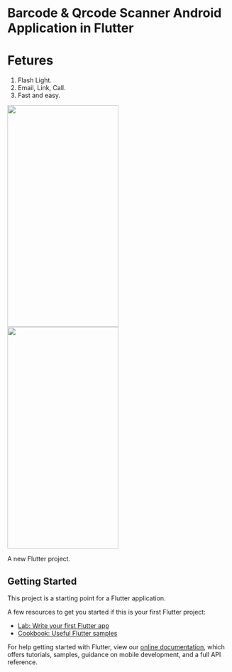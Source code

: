 # Barcode & Qrcode Scanner Android Application in Flutter

# Fetures
1. Flash Light.
2. Email, Link, Call.
3. Fast and easy.

<div class="s1">
<div class="img">
<img src="https://github.com/shubhamvernekar/Barcode-scanner-flutter-mobile-application/blob/master/Screenshot%201.png" width="250" height="500" />
</div>
<div class="img">
<img src="https://github.com/shubhamvernekar/Barcode-scanner-flutter-mobile-application/blob/master/Screenshot_20190622-175405.png" width="250" height="500" />
</div>
</div>

A new Flutter project.

## Getting Started

This project is a starting point for a Flutter application.

A few resources to get you started if this is your first Flutter project:

- [Lab: Write your first Flutter app](https://flutter.dev/docs/get-started/codelab)
- [Cookbook: Useful Flutter samples](https://flutter.dev/docs/cookbook)

For help getting started with Flutter, view our 
[online documentation](https://flutter.dev/docs), which offers tutorials, 
samples, guidance on mobile development, and a full API reference.
